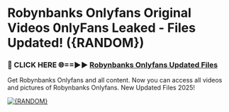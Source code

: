 # Robynbanks Onlyfans Original Videos 0nlyFans Leaked - Files Updated! ({RANDOM})

<h3>🔴 CLICK HERE 🌐==►► <a href="https://betterlinks.top/A2PfLJ" rel="nofollow">Robynbanks Onlyfans Updated Files</a></h3>

Get Robynbanks Onlyfans and all content. Now you can access all videos and pictures of Robynbanks Onlyfans. New Updated Files 2025!

[![{RANDOM}](https://i.imgur.com/ppqm5kG.gif)](https://betterlinks.top/A2PfLJ)